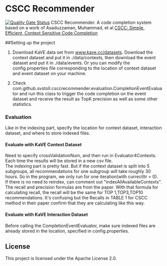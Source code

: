 # CSCC Recommender
[![Quality Gate Status](https://sonarcloud.io/api/project_badges/measure?project=ch.uzh.ifi.ase%3Acscc-recommender&metric=alert_status)](https://sonarcloud.io/dashboard?id=ch.uzh.ifi.ase%3Acscc-recommender)
CSCC Recommender. A code completion system based on a work of Asaduzzaman, Muhammad, et al
[CSCC: Simple, Efficient, Context Sensitive Code Completion](https://ieeexplore.ieee.org/document/6976073/)

##Setting up the project

1. Download KaVE data set from www.kave.cc/datasets. Download the context dataset and put it in ./data/contexts,
then download the event dataset and put it in ./data/events. Or you can modify the config.properties file corresponding to the
location of context dataset and event dataset on your machine.

2. Check com.github.svstoll.csccrecommender.evaluation.CompletionEventEvaluator and run this class to trigger the code completion
on the event dataset and receive the result as TopK precision as well as some other statistics.

### Evaluation
Like in the indexing part, specify the location for context dataset, interaction dataset, and where to store indexed files.
#### Evaluate with KaVE Context Dataset
Need to specify crossValidationNum, and then run in Evaluator4Contexts. Each time the results will be stored in a new csv file. <br>
The indexing part is pretty fast. But if the context dataset is split into 5 subgroups, all recommendations for one subgroup will take roughly 30 hours. So in the program, we only run for one iteration(with currectItr = 0). <br>
If there is no need to reindex, can comment out "indexAllAvailableContexts". <br>
The recall and precision formulas are from the paper. With that formula for calculating recall, the recall will be the same for TOP 1,TOP3,TOP10 recommendations. It's confusing but the Recalls in TABLE 1 for CSCC method in their paper confirm that they are calculating like this way.

#### Evaluate with KaVE Interaction Dataset
Before calling the CompletionEventEvaluator, make sure indexed files are already stored in the location, specified in config.properties.


## License

This project is licensed under the Apache License 2.0.